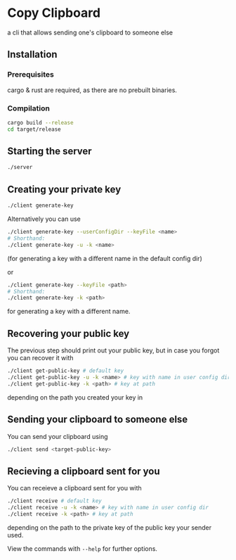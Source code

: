 # Copy Clipboard

a cli that allows sending one's clipboard to someone else

## Installation

### Prerequisites

cargo & rust are required, as there are no prebuilt binaries.

### Compilation

```bash
cargo build --release
cd target/release
```

## Starting the server

```bash
./server
```

## Creating your private key

```bash
./client generate-key
```

Alternatively you can use

```bash
./client generate-key --userConfigDir --keyFile <name>
# Shorthand:
./client generate-key -u -k <name>
```

(for generating a key with a different name in the default config dir)

or

```bash
./client generate-key --keyFile <path>
# Shorthand:
./client generate-key -k <path>
```

for generating a key with a different name.

## Recovering your public key

The previous step should print out your public key, but in case you forgot you can recover it with

```bash
./client get-public-key # default key
./client get-public-key -u -k <name> # key with name in user config dir
./client get-public-key -k <path> # key at path
```

depending on the path you created your key in

## Sending your clipboard to someone else

You can send your clipboard using

```bash
./client send <target-public-key>
```

## Recieving a clipboard sent for you

You can receieve a clipboard sent for you with

```bash
./client receive # default key
./client receive -u -k <name> # key with name in user config dir
./client receive -k <path> # key at path
```

depending on the path to the private key of the public key your sender used.

View the commands with `--help` for further options.
